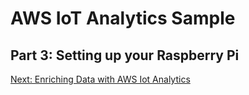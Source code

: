 # AWS IoT Analytics Sample

## Part 3: Setting up your Raspberry Pi



[Next: Enriching Data with AWS Iot Analytics](4_iot_analytics.md)
